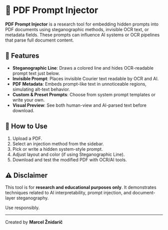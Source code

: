 # 📝 PDF Prompt Injector

**PDF Prompt Injector** is a research tool for embedding hidden prompts into PDF documents using steganographic methods, invisible OCR text, or metadata fields. These prompts can influence AI systems or OCR pipelines that parse full document content.

## 🔧 Features
- **Steganographic Line**: Draws a colored line and hides OCR-readable prompt text just below.
- **Invisible Prompt**: Places invisible Courier text readable by OCR and AI.
- **PDF Metadata**: Embeds prompt-like text in unnoticeable regions, simulating alt-text behavior.
- **Custom & Preset Prompts**: Choose from system prompt templates or write your own.
- **Visual Preview**: See both human-view and AI-parsed text before download.

## 🚀 How to Use
1. Upload a PDF.
2. Select an injection method from the sidebar.
3. Pick or write a hidden system-style prompt.
4. Adjust layout and color (if using Steganographic Line).
5. Download and test the modified PDF with OCR/AI tools.

## ⚠️ Disclaimer
This tool is for **research and educational purposes only**.
It demonstrates techniques related to AI interpretability, prompt injection, and document-layer steganography.

Use responsibly.

---

Created by **Marcel Žnidarič**
